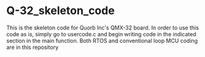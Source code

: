 # Q-32_skeleton_code
This is the skeleton code for Quorb Inc's QMX-32 board.  In order to use this code as is, simply go to usercode.c and begin writing code in the indicated section in the main function.  Both RTOS and conventional loop MCU coding are in this repository
